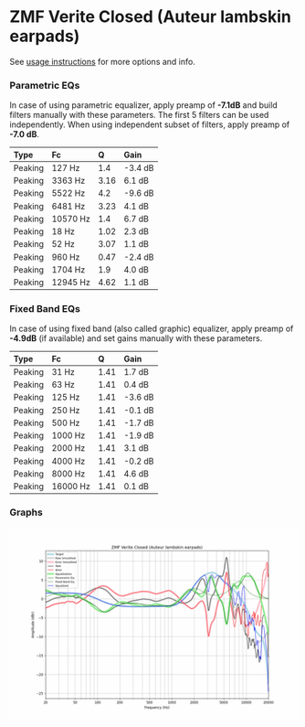 # ZMF Verite Closed (Auteur lambskin earpads)
See [usage instructions](https://github.com/jaakkopasanen/AutoEq#usage) for more options and info.

### Parametric EQs
In case of using parametric equalizer, apply preamp of **-7.1dB** and build filters manually
with these parameters. The first 5 filters can be used independently.
When using independent subset of filters, apply preamp of **-7.0 dB**.

| Type    | Fc       |    Q | Gain    |
|:--------|:---------|:-----|:--------|
| Peaking | 127 Hz   | 1.4  | -3.4 dB |
| Peaking | 3363 Hz  | 3.16 | 6.1 dB  |
| Peaking | 5522 Hz  | 4.2  | -9.6 dB |
| Peaking | 6481 Hz  | 3.23 | 4.1 dB  |
| Peaking | 10570 Hz | 1.4  | 6.7 dB  |
| Peaking | 18 Hz    | 1.02 | 2.3 dB  |
| Peaking | 52 Hz    | 3.07 | 1.1 dB  |
| Peaking | 960 Hz   | 0.47 | -2.4 dB |
| Peaking | 1704 Hz  | 1.9  | 4.0 dB  |
| Peaking | 12945 Hz | 4.62 | 1.1 dB  |

### Fixed Band EQs
In case of using fixed band (also called graphic) equalizer, apply preamp of **-4.9dB**
(if available) and set gains manually with these parameters.

| Type    | Fc       |    Q | Gain    |
|:--------|:---------|:-----|:--------|
| Peaking | 31 Hz    | 1.41 | 1.7 dB  |
| Peaking | 63 Hz    | 1.41 | 0.4 dB  |
| Peaking | 125 Hz   | 1.41 | -3.6 dB |
| Peaking | 250 Hz   | 1.41 | -0.1 dB |
| Peaking | 500 Hz   | 1.41 | -1.7 dB |
| Peaking | 1000 Hz  | 1.41 | -1.9 dB |
| Peaking | 2000 Hz  | 1.41 | 3.1 dB  |
| Peaking | 4000 Hz  | 1.41 | -0.2 dB |
| Peaking | 8000 Hz  | 1.41 | 4.6 dB  |
| Peaking | 16000 Hz | 1.41 | 0.1 dB  |

### Graphs
![](./ZMF%20Verite%20Closed%20(Auteur%20lambskin%20earpads).png)